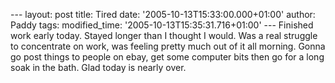 \-\-- layout: post title: Tired date: \'2005-10-13T15:33:00.000+01:00\'
author: Paddy tags: modified\_time: \'2005-10-13T15:35:31.716+01:00\'
\-\-- Finished work early today. Stayed longer than I thought I would.
Was a real struggle to concentrate on work, was feeling pretty much out
of it all morning. Gonna go post things to people on ebay, get some
computer bits then go for a long soak in the bath. Glad today is nearly
over.
